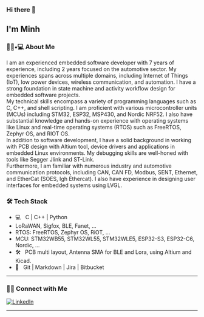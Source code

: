 ### Hi there 👋<h2> I'm Minh</h2>

<h3> 👨🏻•💻 About Me </h3>
I am an experienced embedded software developer with 7 years of experience, including 2 years focused on the automotive sector. My experiences spans across multiple domains, including Internet of Things (IoT), low power devices, wireless communication, and automation. I have a strong foundation in state machine and activity workflow design for embedded software projects. <br>
My technical skills encompass a variety of programming languages such as C, C++, and shell scripting. I am proficient with various microcontroller units (MCUs) including STM32, ESP32, MSP430, and Nordic NRF52. I also have substantial knowledge and hands-on experience with operating systems like Linux and real-time operating systems (RTOS) such as FreeRTOS, Zephyr OS, and RIOT OS. <br>
In addition to software development, I have a solid background in working with PCB design with Altium tool, device drivers and applications in embedded Linux environments. My debugging skills are well-honed with tools like Segger Jlink and ST-Link. <br>
Furthermore, I am familiar with numerous industry and automotive communication protocols, including CAN, CAN FD, Modbus, SENT, Ethernet, and EtherCat (SOES, Igh Ethercat). I also have experience in designing user interfaces for embedded systems using LVGL.

<h3>🛠 Tech Stack</h3>

- 💻 &nbsp; C | C++ | Python
- LoRaWAN, Sigfox, BLE, Fanet, ...
- RTOS: FreeRTOS, Zephyr OS, RiOT, ...
- MCU: STM32WB55, STM32WL55, STM32WLE5, ESP32-S3, ESP32-C6, Nordic, ...
- 🛠️ &nbsp; PCB multi layout, Antenna SMA for BLE and Lora, using Altium and Kicad.
- 🔧 &nbsp; Git | Markdown | Jira | Bitbucket

<hr>

<h3> 🤝🏻 Connect with Me </h3>
<p align="left">
<a href="https://www.linkedin.com/in/minh-ph%E1%BA%A1m-ng%E1%BB%8Dc-980749188/"><img alt="LinkedIn" src="https://img.shields.io/badge/LinkedIn-Minh%20Pham-blue?style=flat-square&logo=linkedin"></a>
</p>

<hr>



